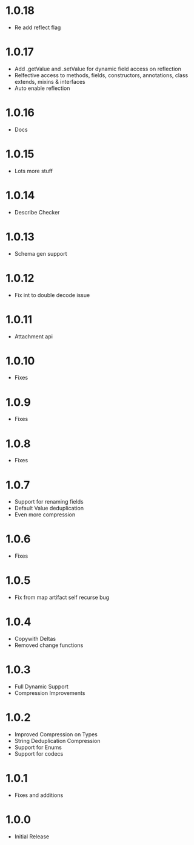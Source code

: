 # 1.0.18
* Re add reflect flag

# 1.0.17
* Add .getValue and .setValue for dynamic field access on reflection
* Relfective access to methods, fields, constructors, annotations, class extends, mixins & interfaces
* Auto enable reflection

# 1.0.16
* Docs

# 1.0.15
* Lots more stuff

# 1.0.14
* Describe Checker

# 1.0.13
* Schema gen support

# 1.0.12
* Fix int to double decode issue

# 1.0.11
* Attachment api

# 1.0.10
* Fixes

# 1.0.9
* Fixes

# 1.0.8
* Fixes

# 1.0.7
* Support for renaming fields
* Default Value deduplication
* Even more compression

# 1.0.6
* Fixes

# 1.0.5
* Fix from map artifact self recurse bug

# 1.0.4
* Copywith Deltas
* Removed change functions

# 1.0.3
* Full Dynamic Support
* Compression Improvements

# 1.0.2
* Improved Compression on Types
* String Deduplication Compression
* Support for Enums
* Support for codecs

# 1.0.1
* Fixes and additions

# 1.0.0

* Initial Release
